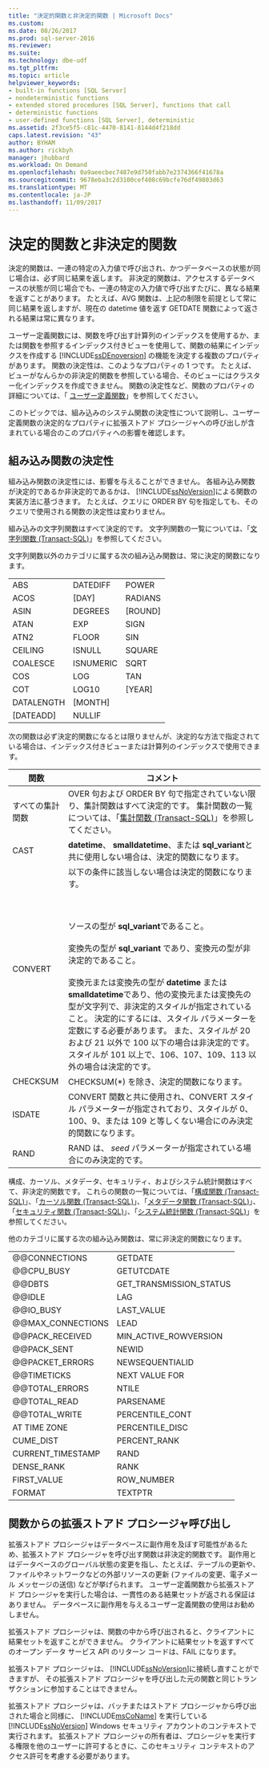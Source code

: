 ```yaml
---
title: "決定的関数と非決定的関数 | Microsoft Docs"
ms.custom: 
ms.date: 08/26/2017
ms.prod: sql-server-2016
ms.reviewer: 
ms.suite: 
ms.technology: dbe-udf
ms.tgt_pltfrm: 
ms.topic: article
helpviewer_keywords:
- built-in functions [SQL Server]
- nondeterministic functions
- extended stored procedures [SQL Server], functions that call
- deterministic functions
- user-defined functions [SQL Server], deterministic
ms.assetid: 2f3ce5f5-c81c-4470-8141-8144d4f218dd
caps.latest.revision: "43"
author: BYHAM
ms.author: rickbyh
manager: jhubbard
ms.workload: On Demand
ms.openlocfilehash: 0a9aeecbec7487e9d750fabb7e2374366f41678a
ms.sourcegitcommit: 9678eba3c2d3100cef408c69bcfe76df49803d63
ms.translationtype: MT
ms.contentlocale: ja-JP
ms.lasthandoff: 11/09/2017
---
```

# <a name="deterministic-and-nondeterministic-functions"></a>決定的関数と非決定的関数
  決定的関数は、一連の特定の入力値で呼び出され、かつデータベースの状態が同じ場合は、必ず同じ結果を返します。 非決定的関数は、アクセスするデータベースの状態が同じ場合でも、一連の特定の入力値で呼び出すたびに、異なる結果を返すことがあります。 たとえば、AVG 関数は、上記の制限を前提として常に同じ結果を返しますが、現在の datetime 値を返す GETDATE 関数によって返される結果は常に異なります。  
  
 ユーザー定義関数には、関数を呼び出す計算列のインデックスを使用するか、または関数を参照するインデックス付きビューを使用して、関数の結果にインデックスを作成する [!INCLUDE[ssDEnoversion](../../includes/ssdenoversion-md.md)] の機能を決定する複数のプロパティがあります。 関数の決定性は、このようなプロパティの 1 つです。 たとえば、ビューがなんらかの非決定的関数を参照している場合、そのビューにはクラスター化インデックスを作成できません。 関数の決定性など、関数のプロパティの詳細については、「 [ユーザー定義関数](../../relational-databases/user-defined-functions/user-defined-functions.md)」を参照してください。  
  
 このトピックでは、組み込みのシステム関数の決定性について説明し、ユーザー定義関数の決定的なプロパティに拡張ストアド プロシージャへの呼び出しが含まれている場合のこのプロパティへの影響を確認します。  
  
## <a name="built-in-function-determinism"></a>組み込み関数の決定性  
 組み込み関数の決定性には、影響を与えることができません。 各組み込み関数が決定的であるか非決定的であるかは、 [!INCLUDE[ssNoVersion](../../includes/ssnoversion-md.md)]による関数の実装方法に基づきます。 たとえば、クエリに ORDER BY 句を指定しても、そのクエリで使用される関数の決定性は変わりません。  
  
 組み込みの文字列関数はすべて決定的です。 文字列関数の一覧については、「[文字列関数 &#40;Transact-SQL&#41;](../../t-sql/functions/string-functions-transact-sql.md)」を参照してください。  
  
 文字列関数以外のカテゴリに属する次の組み込み関数は、常に決定的関数になります。  
  
||||  
|-|-|-|  
|ABS|DATEDIFF|POWER|  
|ACOS|[DAY]|RADIANS|  
|ASIN|DEGREES|[ROUND]|  
|ATAN|EXP|SIGN|  
|ATN2|FLOOR|SIN|  
|CEILING|ISNULL|SQUARE|  
|COALESCE|ISNUMERIC|SQRT|  
|COS|LOG|TAN|  
|COT|LOG10|[YEAR]|  
|DATALENGTH|[MONTH]||  
|[DATEADD]|NULLIF||  
  
 次の関数は必ず決定的関数になるとは限りませんが、決定的な方法で指定されている場合は、インデックス付きビューまたは計算列のインデックスで使用できます。  
  
|関数|コメント|  
|--------------|--------------|  
|すべての集計関数|OVER 句および ORDER BY 句で指定されていない限り、集計関数はすべて決定的です。 集計関数の一覧については、「[集計関数 &#40;Transact-SQL&#41;](../../t-sql/functions/aggregate-functions-transact-sql.md)」を参照してください。|  
|CAST|**datetime**、 **smalldatetime**、または **sql_variant**と共に使用しない場合は、決定的関数になります。|  
|CONVERT|以下の条件に該当しない場合は決定的関数になります。<br /><br /> <br /><br /> ソースの型が **sql_variant**であること。<br /><br /> 変換先の型が **sql_variant** であり、変換元の型が非決定的であること。<br /><br /> 変換元または変換先の型が **datetime** または **smalldatetime**であり、他の変換元または変換先の型が文字列で、非決定的スタイルが指定されていること。 決定的にするには、スタイル パラメーターを定数にする必要があります。 また、スタイルが 20 および 21 以外で 100 以下の場合は非決定的です。 スタイルが 101 以上で、106、107、109、113 以外の場合は決定的です。|  
|CHECKSUM|CHECKSUM(*) を除き、決定的関数になります。|  
|ISDATE|CONVERT 関数と共に使用され、CONVERT スタイル パラメーターが指定されており、スタイルが 0、100、9、または 109 と等しくない場合にのみ決定的関数になります。|  
|RAND|RAND は、 *seed* パラメーターが指定されている場合にのみ決定的です。|  
  
 構成、カーソル、メタデータ、セキュリティ、およびシステム統計関数はすべて、非決定的関数です。 これらの関数の一覧については、「[構成関数 &#40;Transact-SQL&#41;](../../t-sql/functions/configuration-functions-transact-sql.md)」、「[カーソル関数 &#40;Transact-SQL&#41;](../../t-sql/functions/cursor-functions-transact-sql.md)」、「[メタデータ関数 &#40;Transact-SQL&#41;](../../t-sql/functions/metadata-functions-transact-sql.md)」、「[セキュリティ関数 &#40;Transact-SQL&#41;](../../t-sql/functions/security-functions-transact-sql.md)」、「[システム統計関数 &#40;Transact-SQL&#41;](../../t-sql/functions/system-statistical-functions-transact-sql.md)」を参照してください。  
  
 他のカテゴリに属する次の組み込み関数は、常に非決定的関数になります。  
  
|||  
|-|-|  
|@@CONNECTIONS|GETDATE|  
|@@CPU_BUSY|GETUTCDATE|  
|@@DBTS|GET_TRANSMISSION_STATUS|  
|@@IDLE|LAG|  
|@@IO_BUSY|LAST_VALUE|  
|@@MAX_CONNECTIONS|LEAD|  
|@@PACK_RECEIVED|MIN_ACTIVE_ROWVERSION|  
|@@PACK_SENT|NEWID|  
|@@PACKET_ERRORS|NEWSEQUENTIALID|  
|@@TIMETICKS|NEXT VALUE FOR|  
|@@TOTAL_ERRORS|NTILE|  
|@@TOTAL_READ|PARSENAME|  
|@@TOTAL_WRITE|PERCENTILE_CONT|  
|AT TIME ZONE|PERCENTILE_DISC|
|CUME_DIST|PERCENT_RANK|  
|CURRENT_TIMESTAMP|RAND|  
|DENSE_RANK|RANK|  
|FIRST_VALUE|ROW_NUMBER|   
|FORMAT|TEXTPTR|  
  
## <a name="calling-extended-stored-procedures-from-functions"></a>関数からの拡張ストアド プロシージャ呼び出し  
 拡張ストアド プロシージャはデータベースに副作用を及ぼす可能性があるため、拡張ストアド プロシージャを呼び出す関数は非決定的関数です。 副作用とはデータベースのグローバル状態の変更を指し、たとえば、テーブルの更新や、ファイルやネットワークなどの外部リソースの更新 (ファイルの変更、電子メール メッセージの送信) などが挙げられます。 ユーザー定義関数から拡張ストアド プロシージャを実行した場合は、一貫性のある結果セットが返される保証はありません。 データベースに副作用を与えるユーザー定義関数の使用はお勧めしません。  
  
 拡張ストアド プロシージャは、関数の中から呼び出されると、クライアントに結果セットを返すことができません。 クライアントに結果セットを返すすべてのオープン データ サービス API のリターン コードは、FAIL になります。  
  
 拡張ストアド プロシージャは、 [!INCLUDE[ssNoVersion](../../includes/ssnoversion-md.md)]に接続し直すことができますが、 その拡張ストアド プロシージャを呼び出した元の関数と同じトランザクションに参加することはできません。  
  
 拡張ストアド プロシージャは、バッチまたはストアド プロシージャから呼び出された場合と同様に、 [!INCLUDE[msCoName](../../includes/msconame-md.md)] を実行している [!INCLUDE[ssNoVersion](../../includes/ssnoversion-md.md)] Windows セキュリティ アカウントのコンテキストで実行されます。 拡張ストアド プロシージャの所有者は、プロシージャを実行する権限を他のユーザーに許可するときに、このセキュリティ コンテキストのアクセス許可を考慮する必要があります。  
  
  
